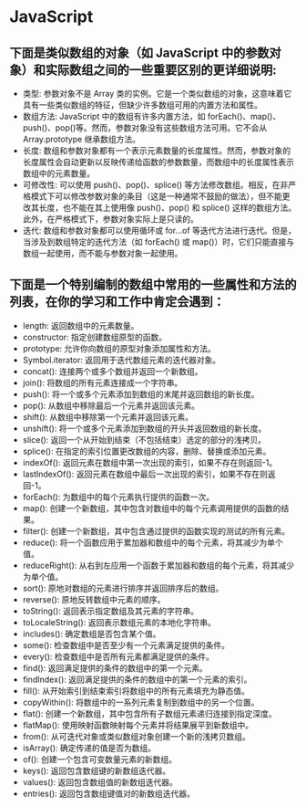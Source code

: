 # JavaScript
## 下面是类似数组的对象（如 JavaScript 中的参数对象）和实际数组之间的一些重要区别的更详细说明:

- 类型: 参数对象不是 Array 类的实例。它是一个类似数组的对象，这意味着它具有一些类似数组的特征，但缺少许多数组可用的内置方法和属性。
- 数组方法: JavaScript 中的数组有许多内置方法，如 forEach()、map()、push()、pop()等。然而，参数对象没有这些数组方法可用。它不会从 Array.prototype 继承数组方法。
- 长度: 数组和参数对象都有一个表示元素数量的长度属性。然而，参数对象的长度属性会自动更新以反映传递给函数的参数数量，而数组中的长度属性表示数组中的元素数量。
- 可修改性: 可以使用 push()、pop()、splice() 等方法修改数组。相反，在非严格模式下可以修改参数对象的条目（这是一种通常不鼓励的做法），但不能更改其长度，也不能在其上使用像 push()、pop() 和 splice() 这样的数组方法。此外，在严格模式下，参数对象实际上是只读的。
- 迭代: 数组和参数对象都可以使用循环或 for...of 等迭代方法进行迭代。但是，当涉及到数组特定的迭代方法（如 forEach() 或 map()）时，它们只能直接与数组一起使用，而不能与参数对象一起使用。

## 下面是一个特别编制的数组中常用的一些属性和方法的列表，在你的学习和工作中肯定会遇到：

- length: 返回数组中的元素数量。
- constructor: 指定创建数组原型的函数。
- prototype: 允许你向数组的原型对象添加属性和方法。
- Symbol.iterator: 返回用于迭代数组元素的迭代器对象。
- concat(): 连接两个或多个数组并返回一个新数组。
- join(): 将数组的所有元素连接成一个字符串。
- push(): 将一个或多个元素添加到数组的末尾并返回数组的新长度。
- pop(): 从数组中移除最后一个元素并返回该元素。
- shift(): 从数组中移除第一个元素并返回该元素。
- unshift(): 将一个或多个元素添加到数组的开头并返回数组的新长度。
- slice(): 返回一个从开始到结束（不包括结束）选定的部分的浅拷贝。
- splice(): 在指定的索引位置更改数组的内容，删除、替换或添加元素。
- indexOf(): 返回元素在数组中第一次出现的索引，如果不存在则返回-1。
- lastIndexOf(): 返回元素在数组中最后一次出现的索引，如果不存在则返回-1。
- forEach(): 为数组中的每个元素执行提供的函数一次。
- map(): 创建一个新数组，其中包含对数组中的每个元素调用提供的函数的结果。
- filter(): 创建一个新数组，其中包含通过提供的函数实现的测试的所有元素。
- reduce(): 将一个函数应用于累加器和数组中的每个元素，将其减少为单个值。
- reduceRight(): 从右到左应用一个函数于累加器和数组的每个元素，将其减少为单个值。
- sort(): 原地对数组的元素进行排序并返回排序后的数组。
- reverse(): 原地反转数组中元素的顺序。
- toString(): 返回表示指定数组及其元素的字符串。
- toLocaleString(): 返回表示数组元素的本地化字符串。
- includes(): 确定数组是否包含某个值。
- some(): 检查数组中是否至少有一个元素满足提供的条件。
- every(): 检查数组中是否所有元素都满足提供的条件。
- find(): 返回满足提供的条件的数组中的第一个元素。
- findIndex(): 返回满足提供的条件的数组中的第一个元素的索引。
- fill(): 从开始索引到结束索引将数组中的所有元素填充为静态值。
- copyWithin(): 将数组中的一系列元素复制到数组中的另一个位置。
- flat(): 创建一个新数组，其中包含所有子数组元素递归连接到指定深度。
- flatMap(): 使用映射函数映射每个元素并将结果展平到新数组中。
- from(): 从可迭代对象或类似数组对象创建一个新的浅拷贝数组。
- isArray(): 确定传递的值是否为数组。
- of(): 创建一个包含可变数量元素的新数组。
- keys(): 返回包含数组键的新数组迭代器。
- values(): 返回包含数组值的新数组迭代器。
- entries(): 返回包含数组键值对的新数组迭代器。

